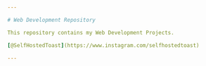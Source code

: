```yaml
---

# Web Development Repository

This repository contains my Web Development Projects.

[@SelfHostedToast](https://www.instagram.com/selfhostedtoast)

---
```


